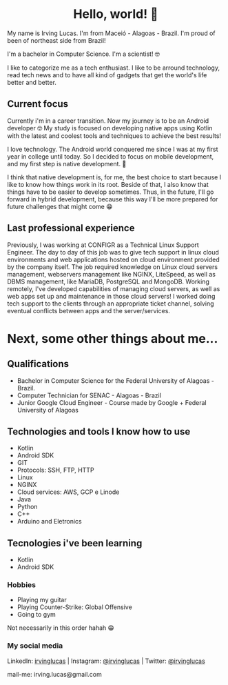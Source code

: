 <h1 align="center">Hello, world! 👋</h1>

My name is Irving Lucas. I'm from Maceió - Alagoas - Brazil. I'm proud of been of northeast side from Brazil!


I'm a bachelor in Computer Science. I'm a scientist! 🤓

I like to categorize me as a tech enthusiast. I like to be arround technology, read tech news and to have all kind of gadgets that get the world's life better and better.


## Current focus


Currently i'm in a career transition. Now my journey is to be an Android developer 🤓 My study is focused on developing native apps using Kotlin with the latest and coolest tools and techniques to achieve the best results!

I love technology. The Android world conquered me since I was at my first year in college until today. So I decided to focus on mobile development, and my first step is native development. 📲

I think that native development is, for me, the best choice to start because I like to know how things work in its root. Beside of that, I also know that things have to be easier to develop sometimes. Thus, in the future, I'll go forward in hybrid development, because this way I'll be more prepared for future challenges that might come 😁

<!-- In the future I'll seek to focus on market trends technologies like Flutter. Flutter is widely used to develop hybrid apps(iOS/Android). -->


## Last professional experience

Previously, I was working at CONFIGR as a Technical Linux Support Engineer. The day to day of this job was to give tech support in linux cloud environments and web applications hosted on cloud environment provided by the company itself. The job required knowledge on Linux cloud servers management, webservers management like NGINX, LiteSpeed, as well as DBMS management, like MariaDB, PostgreSQL and MongoDB. Working remotely, I've developed capabilities of managing cloud servers, as well as web apps set up and maintenance in those cloud servers! I worked doing tech support to the clients through an appropriate ticket channel, solving eventual conflicts between apps and the server/services.

# Next, some  other things about me...



## Qualifications

* Bachelor in Computer Science for the Federal University of Alagoas - Brazil.
* Computer Technician for SENAC - Alagoas - Brazil
* Junior Google Cloud Engineer - Course made by Google + Federal University of Alagoas

## Technologies and tools I know how to use

* Kotlin
* Android SDK
* GIT
* Protocols: SSH, FTP, HTTP
* Linux
* NGINX
* Cloud services: AWS, GCP e Linode
* Java
* Python
* C++
* Arduino and Eletronics


## Tecnologies i've been learning


* Kotlin
* Android SDK



### Hobbies
* Playing my guitar
* Playing Counter-Strike: Global Offensive
* Going to gym

Not necessarily in this order hahah 😁

### My social media
<!-- setup to open links externally -->
<p>
LinkedIn: <a href="https://www.linkedin.com/in/irvinglucas/" target="_blank" rel="noopener noreferrer">irvinglucas</a> | Instagram: <a href="https://instagram.com/irvinglucas" target="_blank" rel="noopener norefererrer">@irvinglucas</a> | Twitter: <a href="https://twitter.com/irvinglucas" target="_blank" rel="noopener norefererrer">@irvinglucas</a>
</p>

<p>mail-me: irving.lucas@gmail.com</p>
